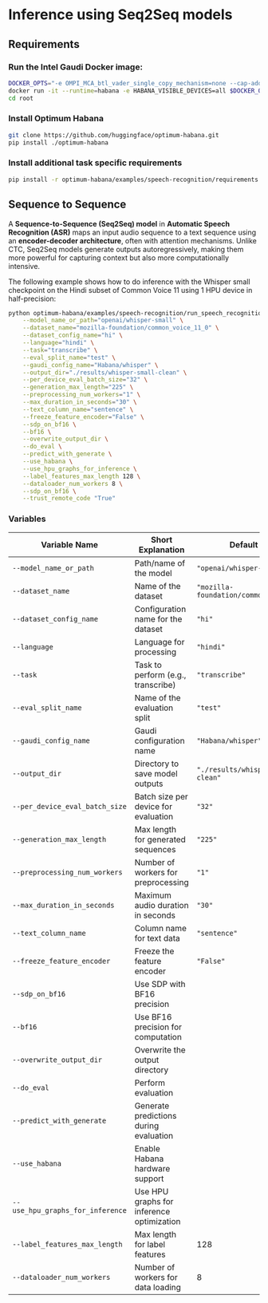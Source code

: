 # Inference using Seq2Seq models

## Requirements 

### Run the Intel Gaudi Docker image:

```sh
DOCKER_OPTS="-e OMPI_MCA_btl_vader_single_copy_mechanism=none --cap-add=sys_nice --net=host --ipc=host"
docker run -it --runtime=habana -e HABANA_VISIBLE_DEVICES=all $DOCKER_OPTS vault.habana.ai/gaudi-docker/1.20.0/ubuntu22.04/habanalabs/pytorch-installer-2.6.0:latest
cd root
```

### Install Optimum Habana

```sh
git clone https://github.com/huggingface/optimum-habana.git
pip install ./optimum-habana
```

### Install additional task specific requirements

```sh
pip install -r optimum-habana/examples/speech-recognition/requirements.txt
```


## Sequence to Sequence

A **Sequence-to-Sequence (Seq2Seq) model** in **Automatic Speech Recognition (ASR)** maps an input audio sequence to a text sequence using an **encoder-decoder architecture**, often with attention mechanisms. Unlike CTC, Seq2Seq models generate outputs autoregressively, making them more powerful for capturing context but also more computationally intensive.

The following example shows how to do inference with the Whisper small checkpoint on the Hindi subset of Common Voice 11 using 1 HPU device in half-precision:

```sh
python optimum-habana/examples/speech-recognition/run_speech_recognition_seq2seq.py \
    --model_name_or_path="openai/whisper-small" \
    --dataset_name="mozilla-foundation/common_voice_11_0" \
    --dataset_config_name="hi" \
    --language="hindi" \
    --task="transcribe" \
    --eval_split_name="test" \
    --gaudi_config_name="Habana/whisper" \
    --output_dir="./results/whisper-small-clean" \
    --per_device_eval_batch_size="32" \
    --generation_max_length="225" \
    --preprocessing_num_workers="1" \
    --max_duration_in_seconds="30" \
    --text_column_name="sentence" \
    --freeze_feature_encoder="False" \
    --sdp_on_bf16 \
    --bf16 \
    --overwrite_output_dir \
    --do_eval \
    --predict_with_generate \
    --use_habana \
    --use_hpu_graphs_for_inference \
    --label_features_max_length 128 \
    --dataloader_num_workers 8 \
    --sdp_on_bf16 \
    --trust_remote_code "True"
```

### Variables 

| Variable Name                        | Short Explanation                          | Default Value                     |
|--------------------------------------|--------------------------------------------|-----------------------------------|
| `--model_name_or_path`               | Path/name of the model                     | `"openai/whisper-small"`          |
| `--dataset_name`                     | Name of the dataset                        | `"mozilla-foundation/common_voice_11_0"` |
| `--dataset_config_name`              | Configuration name for the dataset         | `"hi"`                            |
| `--language`                         | Language for processing                    | `"hindi"`                         |
| `--task`                             | Task to perform (e.g., transcribe)         | `"transcribe"`                    |
| `--eval_split_name`                  | Name of the evaluation split               | `"test"`                          |
| `--gaudi_config_name`                | Gaudi configuration name                   | `"Habana/whisper"`                |
| `--output_dir`                       | Directory to save model outputs            | `"./results/whisper-small-clean"` |
| `--per_device_eval_batch_size`       | Batch size per device for evaluation       | `"32"`                            |
| `--generation_max_length`            | Max length for generated sequences         | `"225"`                           |
| `--preprocessing_num_workers`        | Number of workers for preprocessing        | `"1"`                             |
| `--max_duration_in_seconds`          | Maximum audio duration in seconds          | `"30"`                            |
| `--text_column_name`                 | Column name for text data                  | `"sentence"`                      |
| `--freeze_feature_encoder`           | Freeze the feature encoder                 | `"False"`                         |
| `--sdp_on_bf16`                      | Use SDP with BF16 precision                |                                   |
| `--bf16`                             | Use BF16 precision for computation         |                                   |
| `--overwrite_output_dir`             | Overwrite the output directory             |                                   |
| `--do_eval`                          | Perform evaluation                         |                                   |
| `--predict_with_generate`            | Generate predictions during evaluation     |                                   |
| `--use_habana`                       | Enable Habana hardware support             |                                   |
| `--use_hpu_graphs_for_inference`     | Use HPU graphs for inference optimization  |                                   |
| `--label_features_max_length`        | Max length for label features              | 128                               |
| `--dataloader_num_workers`           | Number of workers for data loading         | 8                                 |